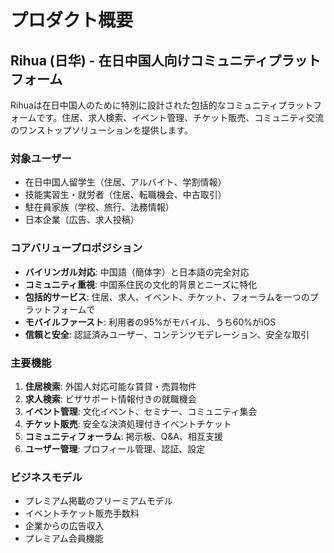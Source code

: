 # プロダクト概要

## Rihua (日华) - 在日中国人向けコミュニティプラットフォーム

Rihuaは在日中国人のために特別に設計された包括的なコミュニティプラットフォームです。住居、求人検索、イベント管理、チケット販売、コミュニティ交流のワンストップソリューションを提供します。

### 対象ユーザー
- 在日中国人留学生（住居、アルバイト、学割情報）
- 技能実習生・就労者（住居、転職機会、中古取引）
- 駐在員家族（学校、旅行、法務情報）
- 日本企業（広告、求人投稿）

### コアバリュープロポジション
- **バイリンガル対応**: 中国語（簡体字）と日本語の完全対応
- **コミュニティ重視**: 中国系住民の文化的背景とニーズに特化
- **包括的サービス**: 住居、求人、イベント、チケット、フォーラムを一つのプラットフォームで
- **モバイルファースト**: 利用者の95%がモバイル、うち60%がiOS
- **信頼と安全**: 認証済みユーザー、コンテンツモデレーション、安全な取引

### 主要機能
1. **住居検索**: 外国人対応可能な賃貸・売買物件
2. **求人検索**: ビザサポート情報付きの就職機会
3. **イベント管理**: 文化イベント、セミナー、コミュニティ集会
4. **チケット販売**: 安全な決済処理付きイベントチケット
5. **コミュニティフォーラム**: 掲示板、Q&A、相互支援
6. **ユーザー管理**: プロフィール管理、認証、設定

### ビジネスモデル
- プレミアム掲載のフリーミアムモデル
- イベントチケット販売手数料
- 企業からの広告収入
- プレミアム会員機能